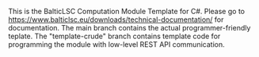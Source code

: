 This is the BalticLSC Computation Module Template for C#.
Please go to https://www.balticlsc.eu/downloads/technical-documentation/ for documentation.
The main branch contains the actual programmer-friendly teplate.
The "template-crude" branch contains template code for programming the module with low-level REST API communication.
